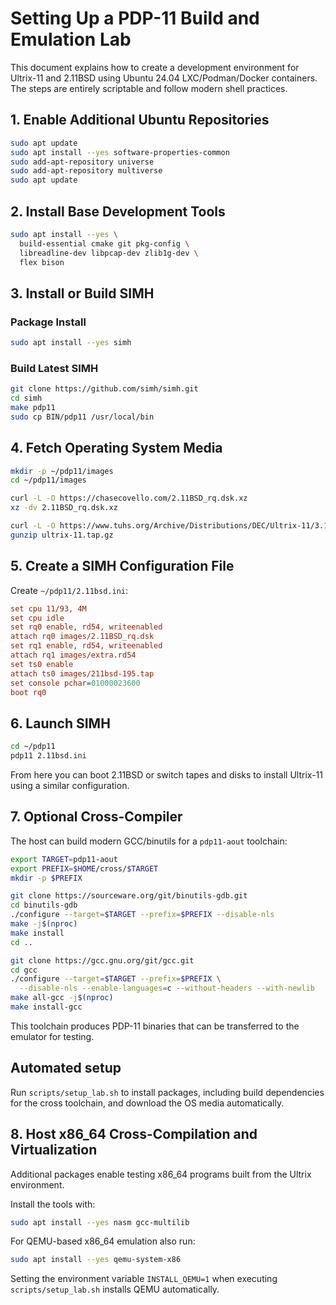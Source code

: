 # Setting Up a PDP-11 Build and Emulation Lab

This document explains how to create a development environment for Ultrix-11 and 2.11BSD using Ubuntu 24.04 LXC/Podman/Docker containers. The steps are entirely scriptable and follow modern shell practices.

## 1. Enable Additional Ubuntu Repositories

```bash
sudo apt update
sudo apt install --yes software-properties-common
sudo add-apt-repository universe
sudo add-apt-repository multiverse
sudo apt update
```

## 2. Install Base Development Tools

```bash
sudo apt install --yes \
  build-essential cmake git pkg-config \
  libreadline-dev libpcap-dev zlib1g-dev \
  flex bison
```

## 3. Install or Build SIMH

### Package Install

```bash
sudo apt install --yes simh
```

### Build Latest SIMH

```bash
git clone https://github.com/simh/simh.git
cd simh
make pdp11
sudo cp BIN/pdp11 /usr/local/bin
```

## 4. Fetch Operating System Media

```bash
mkdir -p ~/pdp11/images
cd ~/pdp11/images

curl -L -O https://chasecovello.com/2.11BSD_rq.dsk.xz
xz -dv 2.11BSD_rq.dsk.xz

curl -L -O https://www.tuhs.org/Archive/Distributions/DEC/Ultrix-11/3.1/ultrix-11.tap.gz
gunzip ultrix-11.tap.gz
```

## 5. Create a SIMH Configuration File

Create `~/pdp11/2.11bsd.ini`:

```ini
set cpu 11/93, 4M
set cpu idle
set rq0 enable, rd54, writeenabled
attach rq0 images/2.11BSD_rq.dsk
set rq1 enable, rd54, writeenabled
attach rq1 images/extra.rd54
set ts0 enable
attach ts0 images/211bsd-195.tap
set console pchar=01000023600
boot rq0
```

## 6. Launch SIMH

```bash
cd ~/pdp11
pdp11 2.11bsd.ini
```

From here you can boot 2.11BSD or switch tapes and disks to install Ultrix-11 using a similar configuration.

## 7. Optional Cross-Compiler

The host can build modern GCC/binutils for a `pdp11-aout` toolchain:

```bash
export TARGET=pdp11-aout
export PREFIX=$HOME/cross/$TARGET
mkdir -p $PREFIX

git clone https://sourceware.org/git/binutils-gdb.git
cd binutils-gdb
./configure --target=$TARGET --prefix=$PREFIX --disable-nls
make -j$(nproc)
make install
cd ..

git clone https://gcc.gnu.org/git/gcc.git
cd gcc
./configure --target=$TARGET --prefix=$PREFIX \
  --disable-nls --enable-languages=c --without-headers --with-newlib
make all-gcc -j$(nproc)
make install-gcc
```

This toolchain produces PDP-11 binaries that can be transferred to the emulator for testing.


## Automated setup

Run `scripts/setup_lab.sh` to install packages, including build dependencies for
the cross toolchain, and download the OS media automatically.

## 8. Host x86_64 Cross-Compilation and Virtualization

Additional packages enable testing x86_64 programs built from the Ultrix
environment.

Install the tools with:

```bash
sudo apt install --yes nasm gcc-multilib
```

For QEMU-based x86_64 emulation also run:

```bash
sudo apt install --yes qemu-system-x86
```

Setting the environment variable `INSTALL_QEMU=1` when executing
`scripts/setup_lab.sh` installs QEMU automatically.



